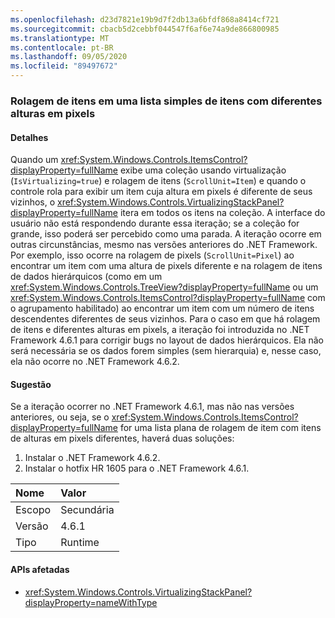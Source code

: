 ```yaml
---
ms.openlocfilehash: d23d7821e19b9d7f2db13a6bfdf868a8414cf721
ms.sourcegitcommit: cbacb5d2cebbf044547f6af6e74a9de866800985
ms.translationtype: MT
ms.contentlocale: pt-BR
ms.lasthandoff: 09/05/2020
ms.locfileid: "89497672"
---
```

### <a name="item-scrolling-a-flat-list-with-items-of-different-pixel-height"></a>Rolagem de itens em uma lista simples de itens com diferentes alturas em pixels

#### <a name="details"></a>Detalhes

Quando um <xref:System.Windows.Controls.ItemsControl?displayProperty=fullName> exibe uma coleção usando virtualização (<code>IsVirtualizing=true</code>) e rolagem de itens (<code>ScrollUnit=Item</code>) e quando o controle rola para exibir um item cuja altura em pixels é diferente de seus vizinhos, o <xref:System.Windows.Controls.VirtualizingStackPanel?displayProperty=fullName> itera em todos os itens na coleção. A interface do usuário não está respondendo durante essa iteração; se a coleção for grande, isso poderá ser percebido como uma parada. A iteração ocorre em outras circunstâncias, mesmo nas versões anteriores do .NET Framework. Por exemplo, isso ocorre na rolagem de pixels (<code>ScrollUnit=Pixel</code>) ao encontrar um item com uma altura de pixels diferente e na rolagem de itens de dados hierárquicos (como em um <xref:System.Windows.Controls.TreeView?displayProperty=fullName> ou um <xref:System.Windows.Controls.ItemsControl?displayProperty=fullName> com o agrupamento habilitado) ao encontrar um item com um número de itens descendentes diferentes de seus vizinhos. Para o caso em que há rolagem de itens e diferentes alturas em pixels, a iteração foi introduzida no .NET Framework 4.6.1 para corrigir bugs no layout de dados hierárquicos.  Ela não será necessária se os dados forem simples (sem hierarquia) e, nesse caso, ela não ocorre no .NET Framework 4.6.2.

#### <a name="suggestion"></a>Sugestão

Se a iteração ocorrer no .NET Framework 4.6.1, mas não nas versões anteriores, ou seja, se o <xref:System.Windows.Controls.ItemsControl?displayProperty=fullName> for uma lista plana de rolagem de item com itens de alturas em pixels diferentes, haverá duas soluções:<ol><li>Instalar o .NET Framework 4.6.2.</li><li>Instalar o hotfix HR 1605 para o .NET Framework 4.6.1.</li></ol>

| Nome    | Valor       |
|:--------|:------------|
| Escopo   |Secundária|
|Versão|4.6.1|
|Tipo|Runtime|

#### <a name="affected-apis"></a>APIs afetadas

- <xref:System.Windows.Controls.VirtualizingStackPanel?displayProperty=nameWithType>

<!--

#### Affected APIs

- `T:System.Windows.Controls.VirtualizingStackPanel`

-->
